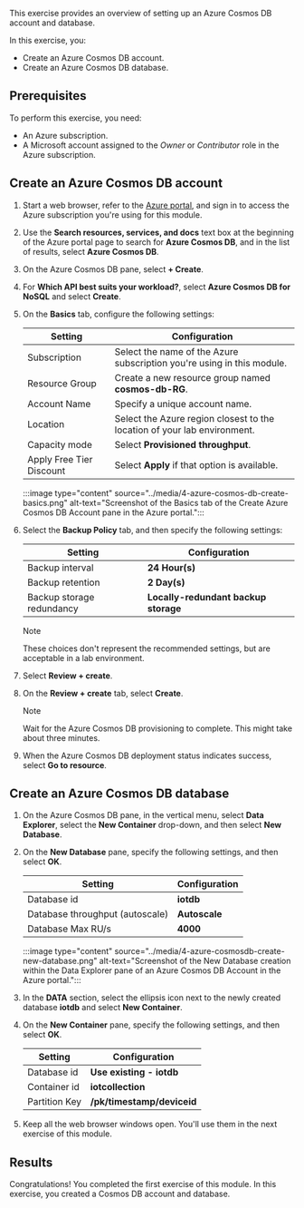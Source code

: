 This exercise provides an overview of setting up an Azure Cosmos DB account and database. 

In this exercise, you:

- Create an Azure Cosmos DB account.
- Create an Azure Cosmos DB database.

## Prerequisites

To perform this exercise, you need:

- An Azure subscription.
- A Microsoft account assigned to the _Owner_ or _Contributor_ role in the Azure subscription.

## Create an Azure Cosmos DB account

1. Start a web browser, refer to the [Azure portal](https://portal.azure.com/?azure-portal=true), and sign in to access the Azure subscription you're using for this module.
1. Use the **Search resources, services, and docs** text box at the beginning of the Azure portal page to search for **Azure Cosmos DB**, and in the list of results, select **Azure Cosmos DB**.
1. On the Azure Cosmos DB pane, select **+ Create**.
1. For **Which API best suits your workload?**, select **Azure Cosmos DB for NoSQL** and select **Create**.
1. On the **Basics** tab, configure the following settings:

   | Setting | Configuration |
   | --- | --- |
   | Subscription | Select the name of the Azure subscription you're using in this module. |
   | Resource Group | Create a new resource group named **cosmos-db-RG**. |
   | Account Name | Specify a unique account name. |
   | Location | Select the Azure region closest to the location of your lab environment. |
   | Capacity mode| Select **Provisioned throughput**. |
   | Apply Free Tier Discount | Select **Apply** if that option is available. |

   :::image type="content" source="../media/4-azure-cosmos-db-create-basics.png" alt-text="Screenshot of the Basics tab of the Create Azure Cosmos DB Account pane in the Azure portal.":::

1. Select the **Backup Policy** tab, and then specify the following settings:

   | Setting | Configuration |
   | --- | --- |
   | Backup interval | **24 Hour(s)** |
   | Backup retention | **2 Day(s)** |
   | Backup storage redundancy | **Locally-redundant backup storage** |

   > [!NOTE]
   > These choices don't represent the recommended settings, but are acceptable in a lab environment.

1. Select **Review + create**.
1. On the **Review + create** tab, select **Create**.

   > [!NOTE]
   > Wait for the Azure Cosmos DB provisioning to complete. This might take about three minutes.

1. When the Azure Cosmos DB deployment status indicates success, select **Go to resource**.

## Create an Azure Cosmos DB database

1. On the Azure Cosmos DB pane, in the vertical menu, select **Data Explorer**, select the **New Container** drop-down, and then select **New Database**.
1. On the **New Database** pane, specify the following settings, and then select **OK**.

   | Setting | Configuration |
   | --- | --- |
   | Database id | **iotdb** |
   | Database throughput (autoscale) | **Autoscale** |
   | Database Max RU/s | **4000** |

   :::image type="content" source="../media/4-azure-cosmosdb-create-new-database.png" alt-text="Screenshot of the New Database creation within the Data Explorer pane of an Azure Cosmos DB Account in the Azure portal.":::

1. In the **DATA** section, select the ellipsis icon next to the newly created database **iotdb** and select **New Container**.
1. On the **New Container** pane, specify the following settings, and then select **OK**.

   | Setting | Configuration |
   | --- | --- |
   | Database id | **Use existing - iotdb** |
   | Container id | **iotcollection** |
   | Partition Key | **/pk/timestamp/deviceid** |

1. Keep all the web browser windows open. You'll use them in the next exercise of this module.

## Results

Congratulations! You completed the first exercise of this module. In this exercise, you created a Cosmos DB account and database.
